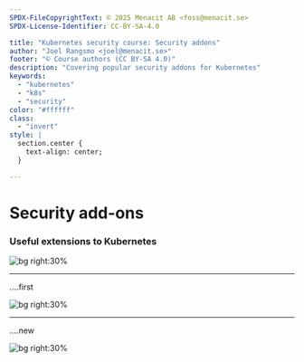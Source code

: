 ```yaml
---
SPDX-FileCopyrightText: © 2025 Menacit AB <foss@menacit.se>
SPDX-License-Identifier: CC-BY-SA-4.0

title: "Kubernetes security course: Security addons"
author: "Joel Rangsmo <joel@menacit.se>"
footer: "© Course authors (CC BY-SA 4.0)"
description: "Covering popular security addons for Kubernetes"
keywords:
  - "kubernetes"
  - "k8s"
  - "security"
color: "#ffffff"
class:
  - "invert"
style: |
  section.center {
    text-align: center;
  }

---
```

<!-- _footer: "%ATTRIBUTION_PREFIX% Fredrik Rubensson (CC BY-SA 2.0)" -->
# Security add-ons
### Useful extensions to Kubernetes

![bg right:30%](images/barbwire_beach.jpg)

<!--
-->

---
<!-- _footer: "%ATTRIBUTION_PREFIX% Fredrik Rubensson (CC BY-SA 2.0)" -->
....first

![bg right:30%](images/barbwire_beach.jpg)

<!--
-->

---
<!-- _footer: "%ATTRIBUTION_PREFIX% " -->
....new

![bg right:30%](images/.jpg)

<!--
-->

